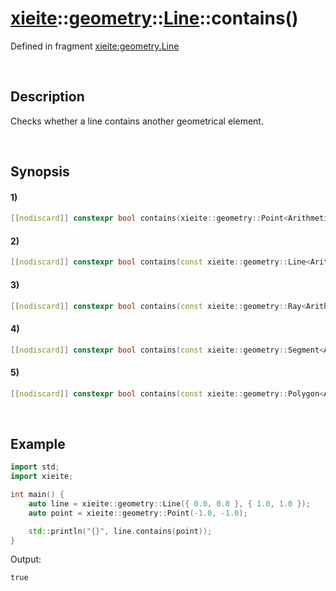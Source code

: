 # [xieite](../../../../../xieite.md)\:\:[geometry](../../../../../geometry.md)\:\:[Line<Arithmetic>](../../../line.md)\:\:contains\(\)
Defined in fragment [xieite:geometry.Line](../../../../../../src/geometry/line.cpp)

&nbsp;

## Description
Checks whether a line contains another geometrical element.

&nbsp;

## Synopsis
#### 1)
```cpp
[[nodiscard]] constexpr bool contains(xieite::geometry::Point<Arithmetic> point) const noexcept;
```
#### 2)
```cpp
[[nodiscard]] constexpr bool contains(const xieite::geometry::Line<Arithmetic>& line) const noexcept;
```
#### 3)
```cpp
[[nodiscard]] constexpr bool contains(const xieite::geometry::Ray<Arithmetic>& ray) const noexcept;
```
#### 4)
```cpp
[[nodiscard]] constexpr bool contains(const xieite::geometry::Segment<Arithmetic>& segment) const noexcept;
```
#### 5)
```cpp
[[nodiscard]] constexpr bool contains(const xieite::geometry::Polygon<Arithmetic>& polygon) const noexcept;
```

&nbsp;

## Example
```cpp
import std;
import xieite;

int main() {
    auto line = xieite::geometry::Line({ 0.0, 0.0 }, { 1.0, 1.0 });
    auto point = xieite::geometry::Point(-1.0, -1.0);

    std::println("{}", line.contains(point));
}
```
Output:
```
true
```
